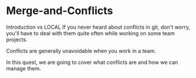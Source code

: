 # Merge-and-Conflicts

Introduction vs LOCAL
If you never heard about conflicts in git, don't worry, you'll have to deal with them quite often while working on some team projects.

Conflicts are generally unavoidable when you work in a team.

In this quest, we are going to cover what conflicts are and how we can manage them.
